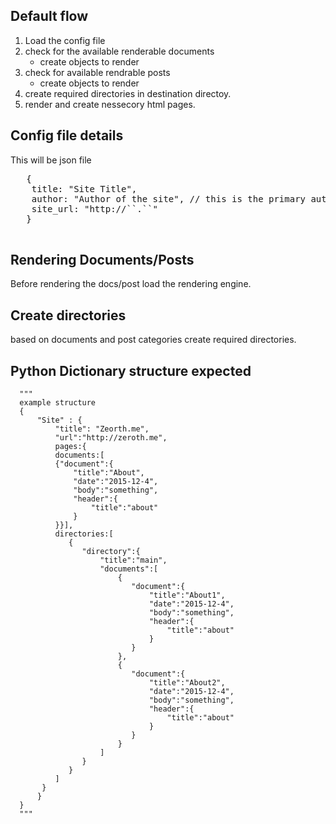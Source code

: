 ## Default flow

   1. Load the config file
   2. check for the available renderable documents
      - create objects to render
   3. check for available rendrable posts
      - create objects to render
   4. create required directories in destination directoy.
   5. render and create nessecory html pages.


## Config file details

   This will be json file
   
   <pre>
   {
	title: "Site Title",
	author: "Author of the site", // this is the primary author of the site
	site_url: "http://`<sitename>`.`<tld>`"
   }
   </pre>



## Rendering Documents/Posts
   
   Before rendering the docs/post load the rendering engine.

## Create directories
   
   based on documents and post categories create required directories.

## Python Dictionary structure expected

      """
      example structure 
      {
          "Site" : {
              "title": "Zeorth.me",
              "url":"http://zeroth.me",
              pages:{
              documents:[
              {"document":{
                  "title":"About",
                  "date":"2015-12-4",
                  "body":"something",
                  "header":{
                      "title":"about"
                  }
              }}],
              directories:[
                 {
                    "directory":{
                        "title":"main",
                        "documents":[
                            {
                               "document":{
                                   "title":"About1",
                                   "date":"2015-12-4",
                                   "body":"something",
                                   "header":{
                                       "title":"about"
                                   }
                               }
                            },
                            {
                               "document":{
                                   "title":"About2",
                                   "date":"2015-12-4",
                                   "body":"something",
                                   "header":{
                                       "title":"about"
                                   }
                               }
                            }
                        ]
                    }
                 }
              ]
           }
          }
      }
      """